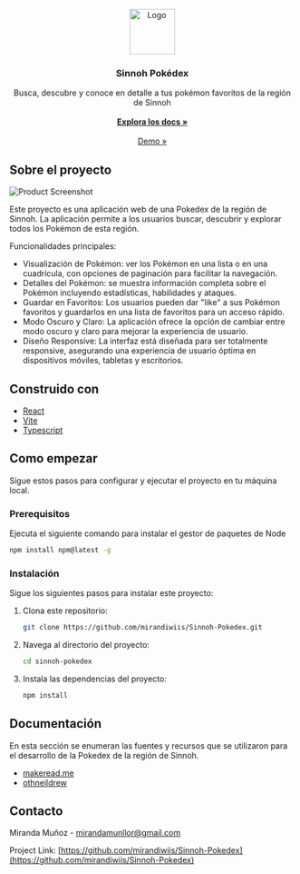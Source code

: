 <br/>
<div align="center">
  <a href="![image](https://github.com/mirandiwiis/Sinnoh-Pokedex/assets/149421890/93d4a6f9-7162-4579-96b1-86e78ba486b7)
">
    <img src="![image](https://github.com/mirandiwiis/Sinnoh-Pokedex/assets/149421890/33d8f216-5ffa-43b4-9d27-ce4cb8b113e5)
" alt="Logo" width="80" height="80">
  </a>
  <h3 align="center">Sinnoh Pokédex</h3>
  <p align="center">
    Busca, descubre y conoce en detalle a tus pokémon favoritos de la región de Sinnoh
  <br/>
  <br/>
  <a href="https://github.com/mirandiwiis/Sinnoh-Pokedex"><strong>Explora los docs »</strong></a>
  <br/>
  <br/>
  <a href="https://sinnoh-pokedex-green.vercel.app/">Demo »</a>  
  </p>
</div>

 ## Sobre el proyecto

![Product Screenshot](https://source.unsplash.com/random/1920x1080)

Este proyecto es una aplicación web de una Pokedex de la región de Sinnoh. La aplicación permite a los usuarios buscar, descubrir y explorar todos los Pokémon de esta región. 

Funcionalidades principales:
- Visualización de Pokémon: ver los Pokémon en una lista o en una cuadrícula, con opciones de paginación para facilitar la navegación.
- Detalles del Pokémon: se muestra información completa sobre el Pokémon incluyendo estadísticas, habilidades y ataques.
- Guardar en Favoritos: Los usuarios pueden dar "like" a sus Pokémon favoritos y guardarlos en una lista de favoritos para un acceso rápido.
- Modo Oscuro y Claro: La aplicación ofrece la opción de cambiar entre modo oscuro y claro para mejorar la experiencia de usuario.
- Diseño Responsive: La interfaz está diseñada para ser totalmente responsive, asegurando una experiencia de usuario óptima en dispositivos móviles, tabletas y escritorios.



 ## Construido con
- [React](https://reactjs.org)
- [Vite](https://vitejs.dev/)
- [Typescript](https://www.typescriptlang.org/)

 ## Como empezar

Sigue estos pasos para configurar y ejecutar el proyecto en tu máquina local.
   ### Prerequisitos

Ejecuta el siguiente comando para instalar el gestor de paquetes de Node
   ```sh
   npm install npm@latest -g
   ```
### Instalación

Sigue los siguientes pasos para instalar este proyecto:
1. Clona este repositorio:
   ```bash
   git clone https://github.com/mirandiwiis/Sinnoh-Pokedex.git
2. Navega al directorio del proyecto:
    ```sh 
    cd sinnoh-pokedex
    ```
3. Instala las dependencias del proyecto:
    ```sh
    npm install 
    ```

## Documentación

En esta sección se enumeran las fuentes y recursos que se utilizaron para el desarrollo de la Pokedex de la región de Sinnoh.

- [makeread.me](https://github.com/ShaanCoding/ReadME-Generator)
- [othneildrew](https://github.com/othneildrew/Best-README-Template)


 ## Contacto

Miranda Muñoz - mirandamunllor@gmail.com

Project Link: [https://github.com/mirandiwiis/Sinnoh-Pokedex](https://github.com/mirandiwiis/Sinnoh-Pokedex)
